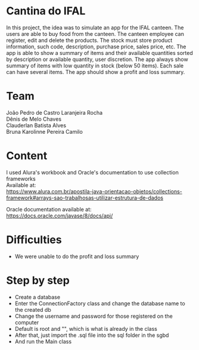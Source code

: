 # Cantina do IFAL
In this project, the idea was to simulate an app for the IFAL canteen. The users are able to buy food from the canteen. The canteen employee can register, edit and delete the products. The stock must store product information, such code, description, purchase price, sales price, etc. The app is able to show a summary of items and their available quantities sorted by description or available quantity, user discretion. The app always show summary of items with low quantity in stock (below 50 items). Each sale can have several items. The app should show a profit and loss summary.

# Team
João Pedro de Castro Laranjeira Rocha <br>
Dênis de Melo Chaves <br>
Clauderlan Batista Alves <br>
Bruna Karolinne Pereira Camilo <br>

# Content

I used Alura's workbook and Oracle's documentation to use collection frameworks <br>
Available at: <br>
https://www.alura.com.br/apostila-java-orientacao-objetos/collections-framework#arrays-sao-trabalhosas-utilizar-estrutura-de-dados <br>

Oracle documentation available at: <br>
https://docs.oracle.com/javase/8/docs/api/

# Difficulties
 - We were unable to do the profit and loss summary<br>
 
 # Step by step
 - Create a database
 - Enter the ConnectionFactory class and change the database name to the created db
 - Change the username and password for those registered on the computer
 - Default is root and "", which is what is already in the class
 - After that, just import the .sql file into the sql folder in the sgbd
 - And run the Main class

